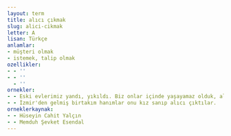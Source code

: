 ```yaml
---
layout: term
title: alıcı çıkmak
slug: alici-cikmak
letter: A
lisan: Türkçe
anlamlar:
- müşteri olmak
- istemek, talip olmak
ozellikler:
- - ''
- - ''
  - ''
ornekler:
- - Eski evlerimiz yandı, yıkıldı. Biz onlar içinde yaşayamaz olduk, alıcı çıkınca yıkıcılara sattık.
- - İzmir'den gelmiş birtakım hanımlar onu kız sanıp alıcı çıktılar.
orneklerkaynak:
- - Hüseyin Cahit Yalçın
- - Memduh Şevket Esendal
---
```

